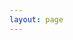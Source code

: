 ```yaml
---
layout: page
---
```

<script setup>
import {
  VPTeamPage,
  VPTeamPageTitle,
  VPTeamMembers
} from 'vitepress/theme'

const members = [
  {
    avatar: 'https://projectkanha.com/images/rssq.jpg',
    name: 'Ravi Shankar',
    title: 'Founder',
    links: [
      // { icon: 'github', link: 'https://github.com/yyx990803' },
      // { icon: 'twitter', link: 'https://twitter.com/youyuxi' }
    ]
  },
]
</script>

<VPTeamPage>
  <VPTeamPageTitle>
    <template #title>
      Our Team
    </template>
    <template #lead>
      We are a team of crazy mad believers, who believe in changing world! 
    </template>
  </VPTeamPageTitle>
  <VPTeamMembers :members />
</VPTeamPage>